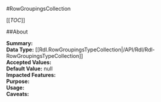 #RowGroupingsCollection

[[_TOC_]]

##About

**Summary:**   
**Data Type:** [[Rdl.RowGroupingsTypeCollection|/API/Rdl/Rdl-RowGroupingsTypeCollection]]  
**Accepted Values:**   
**Default Value:** null  
**Impacted Features:**   
**Purpose:**   
**Usage:**   
**Caveats:**   

